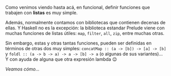 Como venimos viendo hasta acá, en funcional, definir funciones que trabajen con **listas** es muy simple. 

Además, normalmente contamos con bibliotecas que contienen decenas de ellas. Y Haskell no es la excepción: la biblioteca estandar  Prelude viene con muchas funciones de listas útiles: `map`, `filter`, `all`, `zip`, entre muchas otras. 

Sin embargo, estas y otras tantas funciones, pueden ser definidas en términos de otras dos muy simples: `concatMap :: (a -> [b]) -> [a] -> [b]` y `foldl :: (a -> b -> a) -> a -> [b] -> a` (o algunas de sus variantes)... Y con ayuda de alguna que otra expresión lambda :wink:

_Veamos cómo..._